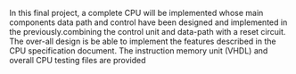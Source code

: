 
In this final project, a complete CPU will be implemented whose main components data path and control have
been designed and implemented in the previously.combining the control unit and data-path with a reset circuit.
The over-all design is be able to implement the features described in the CPU specification document.
The instruction memory unit (VHDL) and overall CPU testing files are provided

